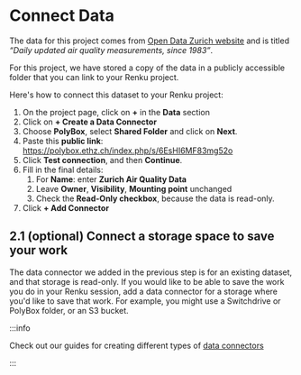# Connect Data

The data for this project comes from [Open Data Zurich
website](https://data.stadt-zuerich.ch/dataset/ugz_luftschadstoffmessung_tageswerte) and is titled *“Daily updated air quality measurements, since 1983”*.

For this project, we have stored a copy of the data in a publicly accessible folder that you can
link to your Renku project.

Here's how to connect this dataset to your Renku project:

1. On the project page, click on **+** in the **Data** section
2. Click on **+ Create a Data Connector**
3. Choose **PolyBox**, select **Shared Folder** and click on **Next**. 
4. Paste this **public link**: https://polybox.ethz.ch/index.php/s/6EsHI6MF83mg52o 
5. Click **Test connection**, and then **Continue**.
6. Fill in the final details:
    1. For **Name**: enter **Zurich Air Quality Data**
    2. Leave **Owner**, **Visibility**, **Mounting point** unchanged
    3. Check the **Read-Only checkbox**, because the data is read-only.
7. Click **+ Add Connector**

## 2.1 (optional) Connect a storage space to save your work

The data connector we added in the previous step is for an existing dataset, and that storage is read-only. If you would like to be able to save the work you do in your Renku session, add a data connector for a storage where you'd like to save that work. For example, you might use a Switchdrive or PolyBox folder, or an S3 bucket. 

:::info

Check out our guides for creating different types of [data connectors](https://www.notion.so/1a50df2efafc80dda40af4b55c113b24?pvs=21)

:::
